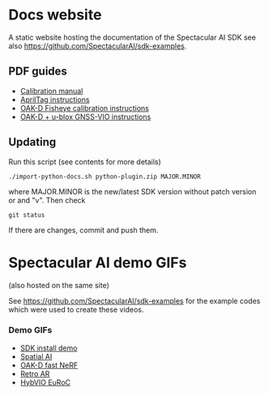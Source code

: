 # Docs website

A static website hosting the documentation of the Spectacular AI SDK
see also https://github.com/SpectacularAI/sdk-examples.

## PDF guides

 * [Calibration manual](https://spectacularai.github.io/docs/pdf/calibration_manual.pdf)
 * [AprilTag instructions](https://spectacularai.github.io/docs/pdf/april_tag_instructions.pdf)
 * [OAK-D Fisheye calibration instructions](https://spectacularai.github.io/docs/pdf/oak_fisheye_calibration_instructions.pdf)
 * [OAK-D + u-blox GNSS-VIO instructions](https://spectacularai.github.io/docs/pdf/GNSS-VIO_OAK-D_Python.pdf)

## Updating

Run this script (see contents for more details)

    ./import-python-docs.sh python-plugin.zip MAJOR.MINOR

where MAJOR.MINOR is the new/latest SDK version without patch version or and "v".
Then check

    git status

If there are changes, commit and push them.

# Spectacular AI demo GIFs

(also hosted on the same site)

See https://github.com/SpectacularAI/sdk-examples for the example
codes which were used to create these videos.

### Demo GIFs

 * [SDK install demo](gif/pip-install.gif)
 * [Spatial AI](gif/spatial-ai.gif)
 * [OAK-D fast NeRF](gif/oak-d-nerf.gif)
 * [Retro AR](gif/retro-ar.gif)
 * [HybVIO EuRoC](gif/HybVIO.gif)
